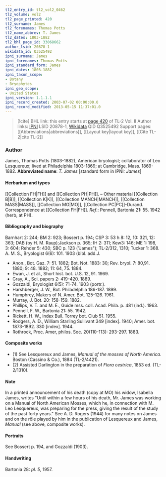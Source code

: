 ```yaml
---
tl2_entry_id: tl2_vol2_0462
tl2_volume: vol2
tl2_page_printed: 420
tl2_surname: James
tl2_forenames: Thomas Potts
tl2_name_abbrev: T. James
tl2_dates: 1803-1882
tl2_bhl_page_id: 33068662
author_lsid: 20878-1
wikidata_id: Q3525492
ipni_surname: James
ipni_forenames: Thomas Potts
ipni_standard_form: James
ipni_dates: 1803-1882
ipni_taxon_scope: 
- Botany
- Bryophytes
ipni_geo_scope: 
- United States
ipni_version: 1.1.1.1
ipni_record_created: 2003-07-02 00:00:00.0
ipni_record_modified: 2013-05-15 11:37:01.0
---
```


> [!cite] BHL link: this entry starts at [page 420](https://www.biodiversitylibrary.org/page/33068662) of TL-2 Vol. II
> Author links: [IPNI](https://www.ipni.org/a/20878-1) LSID 20878-1, [Wikidata](https://www.wikidata.org/wiki/Q3525492) QID Q3525492
> Support pages: [[Abbreviations|abbreviations]], [[Layout key|layout key]], [[Cite TL-2|cite TL-2]]

### Author

James, Thomas Potts (1803-1882), American bryologist; collaborator of Leo Lesquereux; lived at Philadelphia 1803-1869; at Cambridge, Mass. 1869-1882. 
**Abbreviated name**: *T. James* \[standard form in IPNI: *James*\]

#### Herbarium and types

[[Collection FH|FH]] and [[Collection PH|PH]]. – Other material [[Collection B|B]], [[Collection K|K]], [[Collection MANCH|MANCH]], [[Collection MASS|MASS]], [[Collection MO|MO]], [[Collection PC|PC]]-Durand. Correspondence at [[Collection FH|FH]].
*Ref*.: Pennell, Bartonia 21: 55. 1942 (herb, at PH).

#### Bibliography and biography

Barnhart 2: 244; BM 2: 923; Bossert p. 194; CSP 3: 53 h 8: 12, 10: 321, 12: 363; DAB (by H. M. Raup);Jackson p. 365; IH 2: 311; Kew3: 146; ME 1: 198, 3: 604; Rehder 5: 430; SBC p. 123 ("James"); TL-2/312, 1310; Tucker 1: 368. A. M. S., Bryologist 6(6): 101. 1903 (bibl. add.J.
- Anon., Bot. Gaz. 7: 51. 1882; Bot. Not. 1883: 30; Rev. bryol. 7: 80,91. 1880; 9: 48. 1882; 11: 64, 75. 1884.
- Ewan, J. et al., Short hist. bot. U.S. 12, 91. 1969.
- Gray, A., Sci. papers 2: 419-420. 1889.
- Gozzaldi, Bryologist 6(5): 71-74. 1903 (portr.).
- Harshberger, J. W., Bot. Philadelphia 186-187. 1899.
- Humphrey, Makers of N. Amer. Bot. 125-126. 1961.
- Murray, J. Bot. 20: 158-159. 1882.
- Phillips, V. T. and M. E., Guide mss. coll. Acad. Phila. p. 481 (ind.). 1963.
- Pennell, F. W., Bartonia 21: 55. 1942.
- Rickett, H. W., Index Bull. Torrey bot. Club 51. 1955.
- Rodgers, A. D., William Starling Sullivant 349 \[index\]. 1940; Amer. bot. 1873-1892. 330 \[index\]. 1944.
- Rothrock, Proc. Amer, philos. Soc. 20(110-113): 293-297. 1883.

#### Composite works

- (1) See Lesquereux and James, *Manual of the mosses of North America*. Boston (Cassino & Co.), 1884 (TL-2/4421).
- (2) Assisted Darlington in the preparation of *Flora cestrica*, 1853 ed. (TL-2/1310).

#### Note

In a printed announcement of his death (copy at MO) his widow, Isabella James, writes "Until within a few hours of his death, Mr. James was working on a Manual of North American Mosses, which he, in connection with M. Leo Lesquereux, was preparing for the press, giving the result of the study of the past forty years."
See A. D. Rogers (1944) for many notes on James and on the rôle played by him in the publication of Lesquereux and James, *Manual* (see above, composite works).

#### Portraits

See Bossert p. 194, and Gozzaldi (1903).

#### Handwriting

Bartonia 28: *pl. 5*, 1957.

